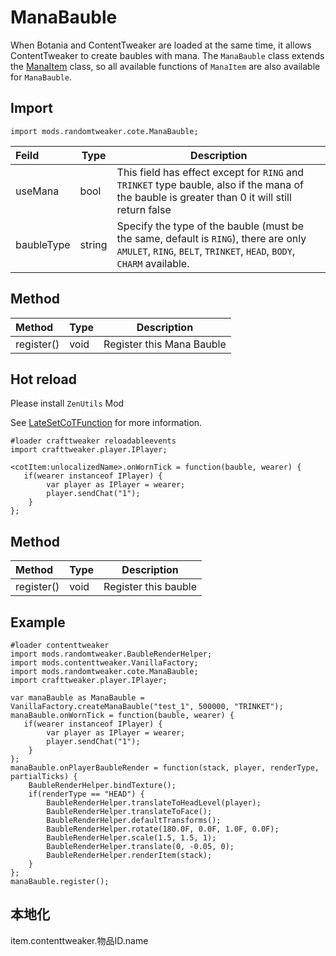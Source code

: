 # ManaBauble

When Botania and ContentTweaker are loaded at the same time, it allows ContentTweaker to create baubles with mana.
The `ManaBauble` class extends the 
[ManaItem](https://github.com/ikexing-cn/RandomTweaker/blob/1.12/wiki/en_us/modSupport/ContentTweaker/ManaItem/ManaItem.md) class,
so all available functions of `ManaItem` are also available for `ManaBauble`.

## Import

```zenscript
import mods.randomtweaker.cote.ManaBauble;
```

| Feild | Type | Description |
|:--- | --- | ---- |
| useMana | bool | This field has effect except for `RING` and `TRINKET` type bauble, also if the mana of the bauble is greater than 0 it will still return false |
| baubleType | string | Specify the type of the bauble (must be the same, default is `RING`), there are only `AMULET`, `RING`, `BELT`, `TRINKET`, `HEAD`, `BODY`, `CHARM` available.|

## Method

| Method | Type | Description |
|:---- |:---- |---- |
| register() | void | Register this Mana Bauble |

## Hot reload

Please install `ZenUtils` Mod

See [LateSetCoTFunction](https://github.com/friendlyhj/ZenUtils/wiki/LateSetCoTFunction) for more information.

```zenscript
#loader crafttweaker reloadableevents
import crafttweaker.player.IPlayer;

<cotItem:unlocalizedName>.onWornTick = function(bauble, wearer) {
   if(wearer instanceof IPlayer) {
        var player as IPlayer = wearer;
        player.sendChat("1");
    }
};
```

## Method

| Method | Type | Description |
|:---- |:---- |---- |
| register() | void | Register this bauble|

## Example

```zenscript
#loader contenttweaker
import mods.randomtweaker.BaubleRenderHelper;
import mods.contenttweaker.VanillaFactory;
import mods.randomtweaker.cote.ManaBauble;
import crafttweaker.player.IPlayer;

var manaBauble as ManaBauble = VanillaFactory.createManaBauble("test_1", 500000, "TRINKET");
manaBauble.onWornTick = function(bauble, wearer) {
   if(wearer instanceof IPlayer) {
        var player as IPlayer = wearer;
        player.sendChat("1");
    }
};
manaBauble.onPlayerBaubleRender = function(stack, player, renderType, partialTicks) {
    BaubleRenderHelper.bindTexture();
    if(renderType == "HEAD") {
        BaubleRenderHelper.translateToHeadLevel(player);
        BaubleRenderHelper.translateToFace();
        BaubleRenderHelper.defaultTransforms();
        BaubleRenderHelper.rotate(180.0F, 0.0F, 1.0F, 0.0F);
        BaubleRenderHelper.scale(1.5, 1.5, 1);
        BaubleRenderHelper.translate(0, -0.05, 0);
        BaubleRenderHelper.renderItem(stack);
    }
};
manaBauble.register();
```

## 本地化

item.contenttweaker.物品ID.name
